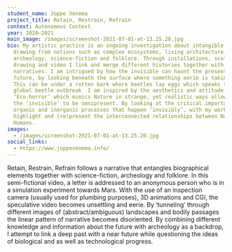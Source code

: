 ```yaml
---
student_name: Joppe Venema
project_title: Retain, Restrain, Refrain
context: Autonomous Context
year: 2020—2021
main_image: /images/screenshot-2021-07-01-at-13.25.20.jpg
bio: My artistic practice is an ongoing investigation about intangible matters
  drawing from notions such as complex ecosystems, living architecture,
  archeology, science-fiction and folklore. Through installations, sculptures,
  drawing and video I link and merge different histories together with fictional
  narratives. I am intrigued by how the invisible can haunt the present and
  future, by looking beneath the surface where something eerie is taking place.
  This can be under a rotten bark where beetles lay eggs which speaks to a
  global beetle outbreak  I am inspired by the aesthetics and attitude of
  ‘Eco-horror’ which mimics Nature in strange, yet realistic ways allowing for
  the ‘invisible’ to be omnipresent. By looking at the critical importance of
  organic and inorganic processes that happen ‘invisibly’, with my work I aim to
  highlight and (re)present the interconnected relationships between Nature and
  Humans. 
images:
  - /images/screenshot-2021-07-01-at-13.25.20.jpg
social_links:
  - https://www.joppevenema.info/
---
```

Retain, Restrain, Refrain follows a narrative that entangles biographical elements together with science-fiction, archeology and folklore. In this semi-fictional video, a letter is addressed to an anonymous person who is in a simulation experiment towards Mars. With the use of an 
inspection camera (usually used for plumbing purposes), 3D animations and CGI, the 
speculative video becomes unsettling and eerie. By ‘tunneling’ through different images of 
(abstract/ambiguous) landscapes and bodily passages the linear pattern of narrative 
becomes disoriented. By combining different knowledge and information about the future 
with archeology as a backdrop, I attempt to link a deep past with a near future while 
questioning the ideas of biological and as well as technological progress.